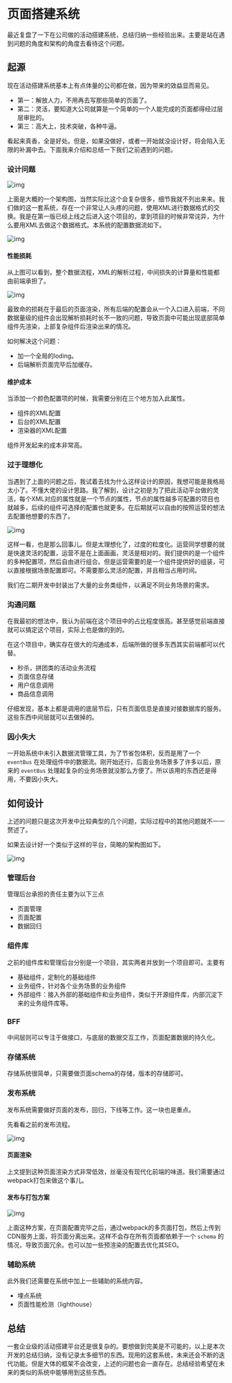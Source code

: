 # 页面搭建系统

最近复盘了一下在公司做的活动搭建系统，总结归纳一些经验出来。主要是站在遇到问题的角度和架构的角度去看待这个问题。

## 起源

现在活动搭建系统基本上有点体量的公司都在做，因为带来的效益显而易见。

- 第一：解放人力，不用再去写那些简单的页面了。
- 第二：灵活，要知道大公司就算是一个简单的一个人能完成的页面都得经过层层审批的。
- 第三：高大上，技术突破，各种牛逼。

看起来真香，全是好处。但是，如果没做好，或者一开始就没设计好，将会陷入无限的补漏中去。下面我来介绍和总结一下我们之前遇到的问题。

### 设计问题

![img](../../images/ZEPQ9v.png)

上面是大概的一个架构图，当然实际比这个会复杂很多，细节我就不列出来来。我们做的这一套系统，存在一个非常让人头疼的问题，使用XML进行数据格式的交换。我是在第一版已经上线之后进入这个项目的，拿到项目的时候非常诧异，为什么要用XML去做这个数据格式。本系统的配置数据流如下。

![img](../../images/tcK2e4.png)

#### 性能损耗

从上图可以看到，整个数据流程，XML的解析过程，中间损失的计算量和性能都由前端承担了。

![img](../../images/rqRWNN.png)

最致命的损耗在于最后的页面渲染，所有后端的配置会从一个入口进入前端，不同数据量级的组件会出现解析损耗时长不一致的问题，导致页面中可能出现底部简单组件先渲染，上部复杂组件后渲染出来的情况。

如何解决这个问题：

- 加一个全局的loding。
- 后端解析页面完毕后加缓存。

#### 维护成本

当添加一个颜色配置项的时候，我需要分别在三个地方加入此属性。

- 组件的XML配置
- 后台的XML配置
- 渲染器的XML配置

组件开发起来的成本非常高。

### 过于理想化

当遇到了上面的问题之后，我试着去找为什么这样设计的原因，我想可能是我格局太小了。不懂大佬的设计思路。我了解到，设计之初是为了把此活动平台做的灵活，每个XML对应的属性就是一个节点的属性，节点的属性越多可配置的项目也就越多，后续的组件可选择的配置也就更多。在后期就可以自由的按照运营的想法去配置他想要的东西了。

![img](../../images/z2N4Jr.png)

这样一看，也是那么回事儿。但是太理想化了，过度的粒度化。运营同学想要的就是快速灵活的配置，运营不是在上面画画，灵活是相对的。我们提供的是一个组件的多种配置项，然后自由进行组合。但是运营需要的是一个组件提供好的组装，可以直接根据场景配置即可。不需要那么灵活的配置，并且相当占用时间。

我们在二期开发中封装出了大量的业务类组件，以满足不同业务场景的需求。

### 沟通问题

在我最初的想法中，我认为前端在这个项目中的占比程度很高。甚至感觉前端直接就可以搞定这个项目，实际上也是做的到的。

在这个项目中，确实存在很大的沟通成本，后端所做的很多东西其实前端都可以代替。

- 秒杀，拼团类的活动业务流程
- 页面信息存储
- 用户信息调用
- 商品信息调用

仔细发现，基本上都是调用的底层节后，只有页面信息是直接对接数据库的服务。这些东西中间层就可以去做掉的。

### 因小失大

一开始系统中未引入数据流管理工具，为了节省包体积，反而是用了一个 `eventBus` 在处理组件中的数据流。刚开始还行，后面业务场景多了许多以后，原来的 `eventBus` 处理起复杂的业务场景就没那么方便了。所以该用的东西还是得用，不要因小失大。

## 如何设计

上述的问题只是这次开发中比较典型的几个问题，实际过程中的其他问题就不一一赘述了。

如果去设计好一个类似于这样的平台，简略的架构图如下。

![img](../../images/sGEj3Z.png)

### 管理后台

管理后台承担的责任主要为以下三点

- 页面管理
- 页面配置
- 数据回归

### 组件库

之前的组件库和管理后台分别是一个项目，其实两者并放到一个项目即可。主要有

- 基础组件，定制化的基础组件
- 业务组件，针对各个业务场景的业务组件
- 外部组件：接入外部的基础组件和业务组件，类似于开源组件库，内部沉淀下来的业务组件库等。

### BFF

中间层则可以专注于做接口，与底层的数据交互工作，页面配置数据的持久化。

### 存储系统

存储系统很简单，只需要做页面schema的存储，版本的存储即可。

### 发布系统

发布系统需要做好页面的发布，回归，下线等工作。这一块也是重点。

先看看之前的发布流程。

![img](../../images/dtGjKs.png)

#### 页面渲染

上文提到这种页面渲染方式非常低效，丝毫没有现代化前端的味道。我们需要通过webpack打包来做这个事儿。

#### 发布与打包方案

![img](../../images/mpPvPC.png)

上面这种方案，在页面配置完毕之后，通过webpack的多页面打包，然后上传到CDN服务上面，将页面分离出来。这样不会存在所有页面都依赖于一个 `schema` 的情况，导致页面冗余。也可以加一些预渲染的配置去优化其SEO。

### 辅助系统

此外我们还需要在系统中加上一些辅助的系统内容。

- 埋点系统
- 页面性能检测（lighthouse）

## 总结

一套企业级的活动搭建平台还是很复杂的。要想做到完美是不可能的，以上是本次开发的总结归纳，没有记录太多细节的东西。现用的这套系统，未来还会不断的迭代功能。但是大体的框架不会改变，上述的问题也会一直存在。总结经验希望在未来的类似的系统中能够用到这些东西。

